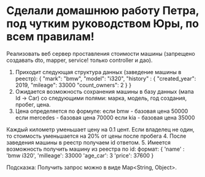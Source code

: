 # Cделали домашнюю работу Петра, под чутким руководством Юры, по всем правилам!

Реализовать веб сервер проставления стоимости машины
(запрещено создавать dto, mapper, service! только controller и дао).
1. Приходит следующая структура данных (заведение машины в реестр):
{
 "mark": "bmw",
 "model": "i320",
 "history" :
  {   "created_year": 2019,
    "mileage": 33000
    "count_owners": 2
  }
}
2. Ожидается возможность сохранения машины в базу данных (мапа Id -> Car)
со следующими полями: марка, модель, год создания, пробег, цена.
3. Цена определяется по формуле:
если bmw - базовая цена 50000
если mercedes - базовая цена 70000
если kia - базовая цена 35000

Каждый километр уменьшает цену на 0.1 цент.
Если владелец не один, то стоимость уменьшается на 20% от цены после пробега
4. После заведения машины в реестр получаем id ответом.
5. Имеется возможность получить машину из реестра по id:
формат:
 { 'name' : 'bmw i320',
   'milleage': 33000
   'age_car': 3
   'price': 37600
 }

Подсказка: Получить запрос можно в виде Map<String, Object>.
